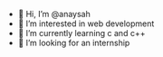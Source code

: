 - 👋 Hi, I’m @anaysah
- 👀 I’m interested in web development
- 🌱 I’m currently learning c and c++
- 💞️ I’m looking for an internship

<!---
anaysah/anaysah is a ✨ special ✨ repository because its `README.md` (this file) appears on your GitHub profile.
You can click the Preview link to take a look at your changes.
--->
